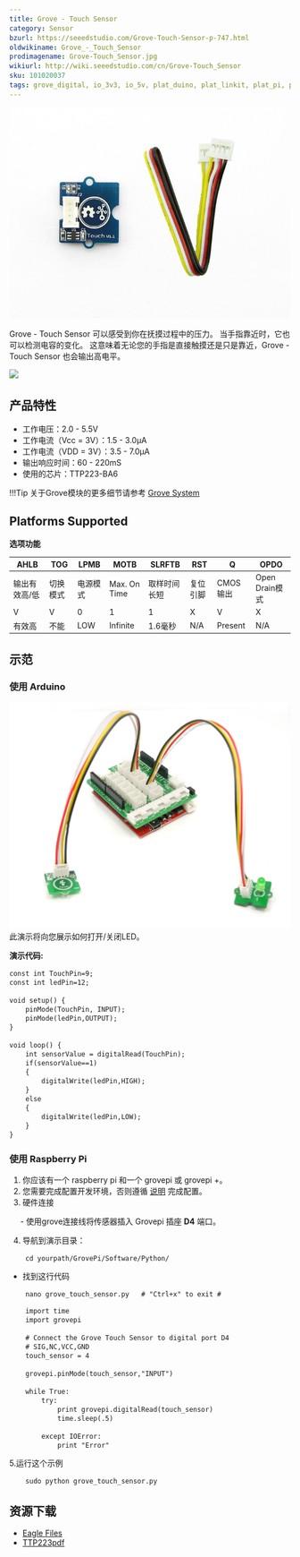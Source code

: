 ```yaml
---
title: Grove - Touch Sensor
category: Sensor
bzurl: https://seeedstudio.com/Grove-Touch-Sensor-p-747.html
oldwikiname: Grove_-_Touch_Sensor
prodimagename: Grove-Touch_Sensor.jpg
wikiurl: http://wiki.seeedstudio.com/cn/Grove-Touch_Sensor
sku: 101020037
tags: grove_digital, io_3v3, io_5v, plat_duino, plat_linkit, plat_pi, plat_bbg
---
```


![](https://raw.githubusercontent.com/SeeedDocument/Grove-Touch_Sensor/master/img/Grove-Touch_Sensor.jpg)

Grove - Touch Sensor 可以感受到你在抚摸过程中的压力。 当手指靠近时，它也可以检测电容的变化。 这意味着无论您的手指是直接触摸还是只是靠近，Grove - Touch Sensor 也会输出高电平。

[![](https://github.com/SeeedDocument/wiki_chinese/raw/master/docs/images/click_to_buy.PNG)](https://item.taobao.com/item.htm?spm=a1z10.3-c.w4002-11172317909.9.49560958exDLpw&id=45486442714)

产品特性
--------------


- 工作电压：2.0 - 5.5V
- 工作电流（Vcc = 3V）：1.5 - 3.0μA
- 工作电流（VDD = 3V）：3.5 - 7.0μA
- 输出响应时间：60 - 220mS
- 使用的芯片：TTP223-BA6

!!!Tip
    关于Grove模块的更多细节请参考 [Grove System](http://wiki.seeedstudio.com/cn/Grove_System/)

Platforms Supported
-------------------

**选项功能**

| AHLB                     | TOG         | LPMB       | MOTB         | SLRFTB          | RST       | Q           | OPDO            |
|--------------------------|-------------|------------|--------------|-----------------|-----------|-------------|-----------------|
| 输出有效高/低 |切换模式 | 电源模式 | Max. On Time | 取样时间长短 |复位引脚 | CMOS输出| Open Drain模式|
| V                        | V           | 0          | 1            | 1               | X         | V           | X               |
|有效高              | 不能    | LOW        | Infinite     | 1.6毫秒       | N/A       | Present     | N/A             |

示范
-------------

### 使用 Arduino

![](https://raw.githubusercontent.com/SeeedDocument/Grove-Touch_Sensor/master/img/Touch_LED.jpg)
此演示将向您展示如何打开/关闭LED。

**演示代码:**

```
const int TouchPin=9;
const int ledPin=12;

void setup() {
    pinMode(TouchPin, INPUT);
    pinMode(ledPin,OUTPUT);
}

void loop() {
    int sensorValue = digitalRead(TouchPin);
    if(sensorValue==1)
    {
        digitalWrite(ledPin,HIGH);
    }
    else
    {
        digitalWrite(ledPin,LOW);
    }
}
```

### 使用 Raspberry Pi


1. 你应该有一个 raspberry pi 和一个 grovepi 或 grovepi +。
2. 您需要完成配置开发环境，否则遵循 [说明](http://wiki.seeed.cc/GrovePi_Plus/) 完成配置。
3. 硬件连接

     - 使用grove连接线将传感器插入 Grovepi 插座 **D4** 端口。

4. 导航到演示目录：

```
    cd yourpath/GrovePi/Software/Python/
```

   - 找到这行代码


```
    nano grove_touch_sensor.py   # "Ctrl+x" to exit #
```
```
    import time
    import grovepi

    # Connect the Grove Touch Sensor to digital port D4
    # SIG,NC,VCC,GND
    touch_sensor = 4

    grovepi.pinMode(touch_sensor,"INPUT")

    while True:
        try:
            print grovepi.digitalRead(touch_sensor)
            time.sleep(.5)

        except IOError:
            print "Error"

```

5.运行这个示例

        sudo python grove_touch_sensor.py


资源下载
---------

-   [Eagle Files](https://raw.githubusercontent.com/SeeedDocument/Grove-Touch_Sensor/master/res/Touch_sensor_Eagle_File.zip)
-   [TTP223pdf](https://raw.githubusercontent.com/SeeedDocument/Grove-Touch_Sensor/master/res/TTP223.pdf)

<!-- This Markdown file was created from http://www.seeedstudio.com/wiki/Grove_-_Touch_Sensor -->
